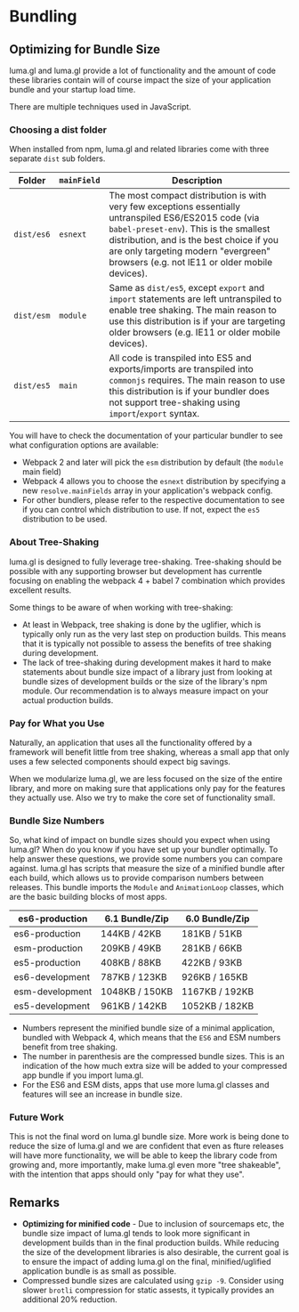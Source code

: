 # Bundling

## Optimizing for Bundle Size

luma.gl and luma.gl provide a lot of functionality and the amount of code these libraries contain will of course impact the size of your application bundle and your startup load time.

There are multiple techniques used in JavaScript.


### Choosing a dist folder

When installed from npm, luma.gl and related libraries come with three separate `dist` sub folders.

| Folder     | `mainField` | Description   |
| ---        | ---         | --- |
| `dist/es6` | `esnext`    | The most compact distribution is with very few exceptions essentially untranspiled ES6/ES2015 code (via `babel-preset-env`). This is the smallest distribution, and is the best choice if you are only targeting modern "evergreen" browsers (e.g. not IE11 or older mobile devices). |
| `dist/esm` | `module`    | Same as `dist/es5`, except `export` and `import` statements are left untranspiled to enable tree shaking. The main reason to use this distribution is if your are targeting older browsers (e.g. IE11 or older mobile devices). |
| `dist/es5` | `main`      | All code is transpiled into ES5 and exports/imports are transpiled into `commonjs` requires. The main reason to use this distribution is if your bundler does not support tree-shaking using `import`/`export` syntax. |

You will have to check the documentation of your particular bundler to see what configuration options are available:

* Webpack 2 and later will pick the `esm` distribution by default (the `module` main field)
* Webpack 4 allows you to choose the `esnext` distribution by specifying a new `resolve.mainFields` array in your application's webpack config.
* For other bundlers, please refer to the respective documentation to see if you can control which distribution to use. If not, expect the `es5` distribution to be used.


### About Tree-Shaking

luma.gl is designed to fully leverage tree-shaking. Tree-shaking should be possible with any supporting browser but development has currentle focusing on enabling the webpack 4 + babel 7 combination which provides excellent results.

Some things to be aware of when working with tree-shaking:

* At least in Webpack, tree shaking is done by the uglifier, which is typically only run as the very last step on production builds. This means that it is typically not possible to assess the benefits of tree shaking during development.
* The lack of tree-shaking during development makes it hard to make statements about bundle size impact of a library just from looking at bundle sizes of development builds or the size of the library's npm module. Our recommendation is to always measure impact on your actual production builds.


### Pay for What you Use

Naturally, an application that uses all the functionality offered by a framework will benefit little from tree shaking, whereas a small app that only uses a few selected components should expect big savings.

When we modularize luma.gl, we are less focused on the size of the entire library, and more on making sure that applications only pay for the features they actually use. Also we try to make the core set of functionality small.


### Bundle Size Numbers

So, what kind of impact on bundle sizes should you expect when using luma.gl? When do you know if you have set up your bundler optimally. To help answer these questions, we provide some numbers you can compare against. luma.gl has scripts that measure the size of a minified bundle after each build, which allows us to provide comparison numbers between releases. This bundle imports the `Module` and `AnimationLoop` classes, which are the basic building blocks of most apps.

| es6-production  | 6.1 Bundle/Zip | 6.0 Bundle/Zip |
| ---             | ---            | ---            |
| es6-production  | 144KB  / 42KB  | 181KB  / 51KB  |
| esm-production  | 209KB  / 49KB  | 281KB  / 66KB  |
| es5-production  | 408KB  / 88KB  | 422KB  / 93KB  |
| es6-development | 787KB  / 123KB | 926KB  / 165KB |
| esm-development | 1048KB / 150KB | 1167KB / 192KB |
| es5-development | 961KB  / 142KB | 1052KB / 182KB |


* Numbers represent the minified bundle size of a minimal application, bundled with Webpack 4, which means that the `ES6` and ESM numbers benefit from tree shaking.
* The number in parenthesis are the compressed bundle sizes. This is an indication of the how much extra size will be added to your compressed app bundle if you import luma.gl.
* For the ES6 and ESM dists, apps that use more luma.gl classes and features will see an increase in bundle size.


### Future Work

This is not the final word on luma.gl bundle size. More work is being done to reduce the size of luma.gl and we are confident that even as fture releases will have more functionality, we will be able to keep the library code from growing and, more importantly, make luma.gl even more "tree shakeable", with the intention that apps should only "pay for what they use".


## Remarks

* **Optimizing for minified code** - Due to inclusion of sourcemaps etc, the bundle size impact of luma.gl tends to look more significant in development builds than in the final production builds. While reducing the size of the development libraries is also desirable, the current goal is to ensure the impact of adding luma.gl on the final, minified/uglified application bundle is as small as possible.
* Compressed bundle sizes are calculated using `gzip -9`. Consider using slower `brotli` compression for static assests, it typically provides an additional 20% reduction.
